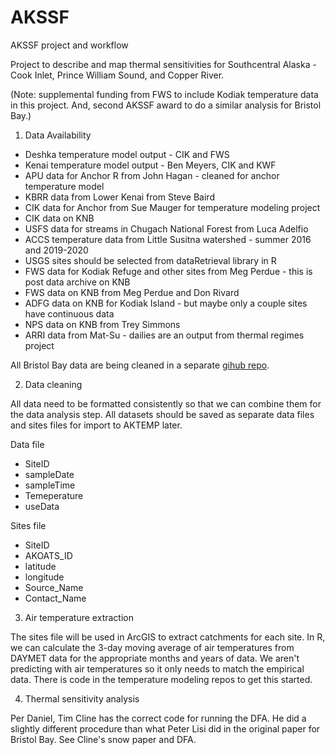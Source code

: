 # AKSSF
AKSSF project and workflow

Project to describe and map thermal sensitivities for Southcentral Alaska - Cook Inlet, Prince William Sound, and Copper River.

(Note: supplemental funding from FWS to include Kodiak temperature data in this project. And, second AKSSF award to do a similar analysis for Bristol Bay.)

1. Data Availability

* Deshka temperature model output - CIK and FWS
* Kenai temperature model output - Ben Meyers, CIK and KWF
* APU data for Anchor R from John Hagan - cleaned for anchor temperature model
* KBRR data from Lower Kenai from Steve Baird
* CIK data for Anchor from Sue Mauger for temperature modeling project
* CIK data on KNB
* USFS data for streams in Chugach National Forest from Luca Adelfio
* ACCS temperature data from Little Susitna watershed - summer 2016 and 2019-2020
* USGS sites should be selected from dataRetrieval library in R
* FWS data for Kodiak Refuge and other sites from Meg Perdue - this is post data archive on KNB
* FWS data on KNB from Meg Perdue and Don Rivard
* ADFG data on KNB for Kodiak Island - but maybe only a couple sites have continuous data
* NPS data on KNB from Trey Simmons
* ARRI data from Mat-Su - dailies are an output from thermal regimes project

All Bristol Bay data are being cleaned in a separate [gihub repo](https://github.com/rsshaftel/SWSHP-Bristol-Bay-Thermal-Diversity).



2. Data cleaning

All data need to be formatted consistently so that we can combine them for the data analysis step. All datasets should be saved as separate data files and sites files for import to AKTEMP later. 

Data file

* SiteID
* sampleDate
* sampleTime
* Temeperature
* useData

Sites file

* SiteID
* AKOATS_ID
* latitude
* longitude
* Source_Name
* Contact_Name

3. Air temperature extraction

The sites file will be used in ArcGIS to extract catchments for each site. In R, we can calculate the 3-day moving average of air temperatures from DAYMET data for the appropriate months and years of data. We aren't predicting with air temperatures so it only needs to match the empirical data. There is code in the temperature modeling repos to get this started.

4. Thermal sensitivity analysis

Per Daniel, Tim Cline has the correct code for running the DFA. He did a slightly different procedure than what Peter Lisi did in the original paper for Bristol Bay. See Cline's snow paper and DFA.


